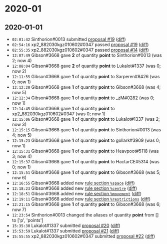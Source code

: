 # 2020-01

## 2020-01-01

* `02:01:42` Sinthorion#0013 submitted [proposal #19](../proposals.md#19) ([diff](https://github.com/Quonauts/Quonauts-6/commit/dfece6ce74878748464524544d326d0ad2603d75))
* `02:54:16` xp2_882030kgz010602#0347 passed [proposal #19](../proposals.md#19) ([diff](https://github.com/Quonauts/Quonauts-6/commit/46ec8c273f85179ba51169b92bbb910e0747f402))
* `02:55:35` xp2_882030kgz010602#0347 passed [proposal #14](../proposals.md#14) ([diff](https://github.com/Quonauts/Quonauts-6/commit/f71a6349da261979337aa0505d2b5310b1c35f0e))
* `12:07:49` Gibson#3668 gave **2** of quantity **point** to Sinthorion#0013 (was 2; now 4)
* `12:08:04` Gibson#3668 gave **2** of quantity **point** to Lukalot#1337 (was 0; now 2)
* `12:11:55` Gibson#3668 gave **1** of quantity **point** to Sarperen#8426 (was 0; now 1)
* `12:12:20` Gibson#3668 gave **1** of quantity **point** to Gibson#3668 (was 4; now 5)
* `12:12:34` Gibson#3668 gave **1** of quantity **point** to _zM#0282 (was 0; now 1)
* `12:14:45` Gibson#3668 gave **1** of quantity **point** to xp2_882030kgz010602#0347 (was 0; now 1)
* `12:15:06` Gibson#3668 gave **1** of quantity **point** to Lukalot#1337 (was 2; now 3)
* `12:15:15` Gibson#3668 gave **1** of quantity **point** to Sinthorion#0013 (was 4; now 5)
* `12:15:23` Gibson#3668 gave **1** of quantity **point** to gollark#3909 (was 0; now 1)
* `12:15:31` Gibson#3668 gave **1** of quantity **point** to Heavpoot#5118 (was 3; now 4)
* `12:15:37` Gibson#3668 gave **1** of quantity **point** to HactarCE#5314 (was 0; now 1)
* `12:15:51` Gibson#3668 gave **1** of quantity **point** to Gibson#3668 (was 5; now 6)
* `12:16:55` Gibson#3668 added new [rule section `%space`](../rules.md#space) ([diff](https://github.com/Quonauts/Quonauts-6/commit/e47b6f7a54d0ffd168bbca9320c65f71eae5cad7))
* `12:18:23` Gibson#3668 added new [rule section `%centre`](../rules.md#centre) ([diff](https://github.com/Quonauts/Quonauts-6/commit/e6472fcd1e2d7d89a6ef892cf2ae3421c127ef91))
* `12:18:51` Gibson#3668 added new [rule section `%movement`](../rules.md#movement) ([diff](https://github.com/Quonauts/Quonauts-6/commit/ebc2f83e561caad00f86cdf60f4347a34590d519))
* `12:19:11` Gibson#3668 added new [rule section `%restrictions`](../rules.md#restrictions) ([diff](https://github.com/Quonauts/Quonauts-6/commit/0b4cff5afc7a818935c97b6cd00415301f3f34da))
* `12:21:15` Gibson#3668 gave **1** of quantity **point** to Gibson#3668 (was 6; now 7)
* `12:23:54` Sinthorion#0013 changed the aliases of quantity **point** from [] to ['p', 'points']
* `15:35:30` Lukalot#1337 submitted [proposal #20](../proposals.md#20) ([diff](https://github.com/Quonauts/Quonauts-6/commit/6d70d3ada2c7f4979cae79bc21b116d8e9c8a252))
* `15:53:59` Lukalot#1337 submitted [proposal #21](../proposals.md#21) ([diff](https://github.com/Quonauts/Quonauts-6/commit/9b79b2c03ab644e3343b022cd348aabfde07989c))
* `15:55:55` xp2_882030kgz010602#0347 submitted [proposal #22](../proposals.md#22) ([diff](https://github.com/Quonauts/Quonauts-6/commit/f6bc16e9d1313fa02f3e65d7e27a16150e14441f))
